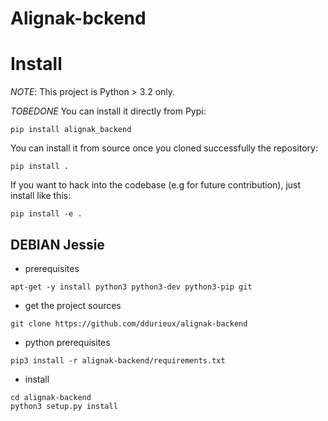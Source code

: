 # Alignak-bckend


# Install

*NOTE*: This project is Python > 3.2 only.

*TOBEDONE* You can install it directly from Pypi:

```
pip install alignak_backend
```

You can install it from source once you cloned successfully the
repository:

```
pip install .
```

If you want to hack into the codebase (e.g for future contribution),
just install like this:

```
pip install -e .
```

## DEBIAN Jessie

* prerequisites

```
apt-get -y install python3 python3-dev python3-pip git
```

* get the project sources

```
git clone https://github.com/ddurieux/alignak-backend
```

* python prerequisites

```
pip3 install -r alignak-backend/requirements.txt
```

* install 

```
cd alignak-backend
python3 setup.py install
```

